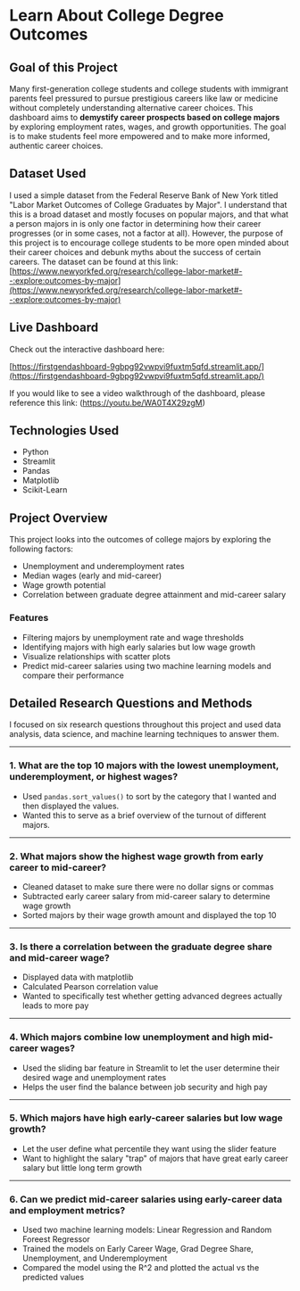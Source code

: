 # Learn About College Degree Outcomes

## Goal of this Project

Many first-generation college students and college students with immigrant parents feel pressured to pursue prestigious careers like law or medicine without completely understanding alternative career choices. This dashboard aims to **demystify career prospects based on college majors** by exploring employment rates, wages, and growth opportunities. The goal is to make students feel more empowered and to make more informed, authentic career choices.

## Dataset Used

I used a simple dataset from the Federal Reserve Bank of New York titled "Labor Market Outcomes of College Graduates by Major". I understand that this is a broad dataset and mostly focuses on popular majors, and that what a person majors in is only one factor in determining how their career progresses (or in some cases, not a factor at all). However, the purpose of this project is to encourage college students to be more open minded about their career choices and debunk myths about the success of certain careers. The dataset can be found at this link: [https://www.newyorkfed.org/research/college-labor-market#--:explore:outcomes-by-major](https://www.newyorkfed.org/research/college-labor-market#--:explore:outcomes-by-major)

## Live Dashboard

Check out the interactive dashboard here:

[https://firstgendashboard-9gbpg92vwpvi9fuxtm5qfd.streamlit.app/](https://firstgendashboard-9gbpg92vwpvi9fuxtm5qfd.streamlit.app/)

If you would like to see a video walkthrough of the dashboard, please reference this link: (https://youtu.be/WA0T4X29zgM)

## Technologies Used

- Python
- Streamlit
- Pandas
- Matplotlib
- Scikit-Learn

## Project Overview

This project looks into the outcomes of college majors by exploring the following factors:
- Unemployment and underemployment rates
- Median wages (early and mid-career)
- Wage growth potential
- Correlation between graduate degree attainment and mid-career salary

### Features

- Filtering majors by unemployment rate and wage thresholds
- Identifying majors with high early salaries but low wage growth
- Visualize relationships with scatter plots
- Predict mid-career salaries using two machine learning models and compare their performance

## Detailed Research Questions and Methods

I focused on six research questions throughout this project and used data analysis, data science, and machine learning techniques to answer them.

---
### 1. What are the top 10 majors with the lowest unemployment, underemployment, or highest wages?
- Used `pandas.sort_values()` to sort by the category that I wanted and then displayed the values.
- Wanted this to serve as a brief overview of the turnout of different majors.
---
### 2. What majors show the highest wage growth from early career to mid-career?
- Cleaned dataset to make sure there were no dollar signs or commas
- Subtracted early career salary from mid-career salary to determine wage growth
- Sorted majors by their wage growth amount and displayed the top 10
---
### 3. Is there a correlation between the graduate degree share and mid-career wage?
- Displayed data with matplotlib
- Calculated Pearson correlation value
- Wanted to specifically test whether getting advanced degrees actually leads to more pay
---
### 4. Which majors combine low unemployment and high mid-career wages?
- Used the sliding bar feature in Streamlit to let the user determine their desired wage and unemployment rates
- Helps the user find the balance between job security and high pay
---
### 5. Which majors have high early-career salaries but low wage growth?
- Let the user define what percentile they want using the slider feature
- Want to highlight the salary "trap" of majors that have great early career salary but little long term growth
---
### 6. Can we predict mid-career salaries using early-career data and employment metrics?
- Used two machine learning models: Linear Regression and Random Foreest Regressor
- Trained the models on Early Career Wage, Grad Degree Share, Unemployment, and Underemployment
- Compared the model using the R^2 and plotted the actual vs the predicted values

